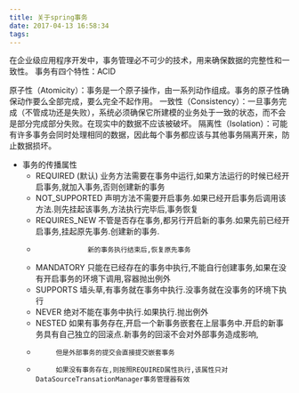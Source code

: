 ```yaml
---
title: 关于spring事务
date: 2017-04-13 16:58:34
tags:
---
```


在企业级应用程序开发中，事务管理必不可少的技术，用来确保数据的完整性和一致性。
事务有四个特性：ACID

原子性（Atomicity）：事务是一个原子操作，由一系列动作组成。事务的原子性确保动作要么全部完成，要么完全不起作用。
一致性（Consistency）：一旦事务完成（不管成功还是失败），系统必须确保它所建模的业务处于一致的状态，而不会是部分完成部分失败。在现实中的数据不应该被破坏。
隔离性（Isolation）：可能有许多事务会同时处理相同的数据，因此每个事务都应该与其他事务隔离开来，防止数据损坏。


* 事务的传播属性  
     * REQUIRED (默认)    业务方法需要在事务中运行,如果方法运行的时候已经开启事务,就加入事务,否则创建新的事务 
     * NOT_SUPPORTED    声明方法不需要开启事务.如果已经开启事务后调用该方法.则先挂起该事务,方法执行完毕后,事务恢复 
     * REQUIRES_NEW     不管是否存在事务,都另行开启新的事务.如果先前已经开启事务,挂起原先事务.创建新的事务. 
     *                  新的事务执行结束后,恢复原先事务 
     * MANDATORY    只能在已经存在的事务中执行,不能自行创建事务,如果在没有开启事务的环境下调用,容器抛出例外 
     * SUPPORTS     墙头草,有事务就在事务中执行.没事务就在没事务的环境下执行 
     * NEVER    绝对不能在事务中执行.如果执行.抛出例外  
     * NESTED   如果有事务存在,开启一个新事务嵌套在上层事务中.开启的新事务具有自己独立的回滚点.新事务的回滚不会对外部事务造成影响, 
     *          但是外部事务的提交会直接提交嵌套事务 
     *          如果没有事务存在,则按照REQUIRED属性执行,该属性只对DataSourceTransationManager事务管理器有效